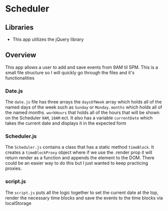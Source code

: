 # Scheduler

## Libraries

- This app utilizes the jQuery library

## Overview

This app allows a user to add and save events from 9AM til 5PM. This is a small file structure so I will quickly go through the files and it's functionalities

### Date.js

The `date.js` file has three arrays the `daysOfWeek` array which holds all of the named days of the week such as `Sunday` or `Monday`. `months` which holds all of the named months. `workHours` that holds all of the hours that will be shown on the Scheduler `9AM`, `10AM` ect. It also has a variable `currentDate` which takes the current date and displays it in the expected form

### Scheduler.js

The `Scheduler.js` contains a class that has a static method `timeBlock`. It creates a `timeBlockProxy` object where if we use the .render prop it will return render as a function and appends the element to the DOM. There could be an easier way to do this but I just wanted to keep practicing proxies.

### script.js

The `script.js` puts all the logic together to set the current date at the top, render the necessary time blocks and save the events to the time blocks via localStorage
